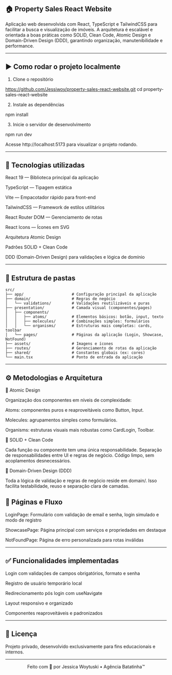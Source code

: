 ## 🏠 Property Sales React Website

Aplicação web desenvolvida com React, TypeScript e TailwindCSS para facilitar a busca e visualização de imóveis. A arquitetura é escalável e orientada a boas práticas como SOLID, Clean Code, Atomic Design e Domain-Driven Design (DDD), garantindo organização, manutenibilidade e performance.

---

## ▶️ Como rodar o projeto localmente

1. Clone o repositório

https://github.com/Jessiwoy/property-sales-react-website.git
cd property-sales-react-website

2. Instale as dependências

npm install

3. Inicie o servidor de desenvolvimento

npm run dev

Acesse http://localhost:5173 para visualizar o projeto rodando.

---

## 🧰 Tecnologias utilizadas

React 19 — Biblioteca principal da aplicação

TypeScript — Tipagem estática

Vite — Empacotador rápido para front-end

TailwindCSS — Framework de estilos utilitários

React Router DOM — Gerenciamento de rotas

React Icons — Ícones em SVG

Arquitetura Atomic Design

Padrões SOLID + Clean Code

DDD (Domain-Driven Design) para validações e lógica de domínio

---

## 📁 Estrutura de pastas

```text
src/
├── app/                     # Configuração principal da aplicação
├── domain/                  # Regras de negócio
│   └── validations/         # Validações reutilizáveis e puras
├── presentation/            # Camada visual (componentes/pages)
│   ├── components/
│   │   ├── atoms/           # Elementos básicos: botão, input, texto
│   │   ├── molecules/       # Combinações simples: formulários
│   │   └── organisms/       # Estruturas mais completas: cards, toolbar
│   └── pages/               # Páginas da aplicação (Login, Showcase, NotFound)
├── assets/                  # Imagens e ícones
├── routes/                  # Gerenciamento de rotas da aplicação
├── shared/                  # Constantes globais (ex: cores)
└── main.tsx                 # Ponto de entrada da aplicação
```
---

## ⚙️ Metodologias e Arquitetura

🔹 Atomic Design

Organização dos componentes em níveis de complexidade:

Atoms: componentes puros e reaproveitáveis como Button, Input.

Molecules: agrupamentos simples como formulários.

Organisms: estruturas visuais mais robustas como CardLogin, Toolbar.

🔹 SOLID + Clean Code

Cada função ou componente tem uma única responsabilidade.
Separação de responsabilidades entre UI e regras de negócio. Código limpo, sem acoplamentos desnecessários.

🔹 Domain-Driven Design (DDD)

Toda a lógica de validação e regras de negócio reside em domain/. Isso facilita testabilidade, reuso e separação clara de camadas.

## 📄 Páginas e Fluxo

LoginPage: Formulário com validação de email e senha, login simulado e modo de registro

ShowcasePage: Página principal com serviços e propriedades em destaque

NotFoundPage: Página de erro personalizada para rotas inválidas

---

## ✅ Funcionalidades implementadas

Login com validações de campos obrigatórios, formato e senha

Registro de usuário temporário local

Redirecionamento pós login com useNavigate

Layout responsivo e organizado

Componentes reaproveitáveis e padronizados

---

## 📝 Licença

Projeto privado, desenvolvido exclusivamente para fins educacionais e internos.

---

<p align="center">Feito com 💜 por Jessica Woytuski • Agência Batatinha™</p>

